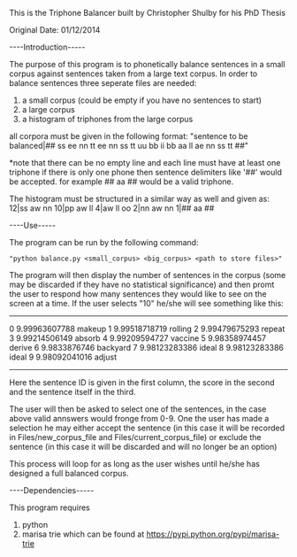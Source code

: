 This is the Triphone Balancer built by Christopher Shulby for his PhD Thesis

Original Date: 01/12/2014


----Introduction-----

The purpose of this program is to phonetically balance sentences in a small corpus against sentences taken from a large text corpus.
In order to balance sentences three seperate files are needed:
1. a small corpus (could be empty if you have no sentences to start)
2. a large corpus
3. a histogram of triphones from the large corpus

all corpora must be given in the following format:
	"sentence to be balanced|## ss ee nn tt ee nn ss tt uu bb ii bb aa ll ae nn ss tt ##"

*note that there can be no empty line and each line must have at least one triphone
if there is only one phone then sentence delimiters like '##' would be accepted.
for example ## aa ## would be a valid triphone.

The histogram must be structured in a similar way as well and given as:
	12|ss aw nn
	10|pp aw ll
	 4|aw ll oo
	 2|nn aw nn
	 1|## aa ##

----Use-----

The program can be run by the following command:

	"python balance.py <small_corpus> <big_corpus> <path to store files>"

The program will then display the number of sentences in the corpus (some may be discarded if they have no statistical significance)
and then promt the user to respond how many sentences they would like to see on the screen at a time.
If the user selects "10" he/she will see something like this:

-----------------------    -----------------------------------------

0       9.99963607788       makeup
1       9.99518718719       rolling
2       9.99479675293       repeat
3       9.99214506149       absorb
4       9.99209594727       vaccine
5       9.98358974457       derive
6       9.9833876746        backyard
7       9.98123283386       ideal
8       9.98123283386       ideal
9       9.98092041016       adjust

-----------------------    -----------------------------------------

Here the sentence ID is given in the first column, the score in the second and the sentence itself in the third.

The user will then be asked to select one of the sentences, in the case above valid annswers would fronge from 0-9.
One the user has made a selection he may either accept the sentence 
(in this case it will be recorded in Files/new_corpus_file and Files/current_corpus_file)
or exclude the sentence (in this case it will be discarded and will no longer be an option)

This process will loop for as long as the user wishes until he/she has designed a full balanced corpus.

----Dependencies-----

This program requires

1. python
2. marisa trie which can be found at https://pypi.python.org/pypi/marisa-trie
